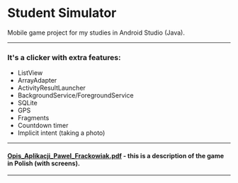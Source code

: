 # Student Simulator
Mobile game project for my studies in Android Studio (Java).

---

### It's a clicker with extra features:

- ListView
- ArrayAdapter
- ActivityResultLauncher
- BackgroundService/ForegroundService
- SQLite
- GPS
- Fragments
- Countdown timer
- Implicit intent (taking a photo)

---

#### [Opis_Aplikacji_Pawel_Frackowiak.pdf](https://github.com/pfrackowiak01/Student_Simulator/blob/main/Opis_Aplikacji_Pawel_Frackowiak.pdf) - this is a description of the game in Polish (with screens).

---
